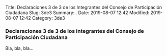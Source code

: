 Title: Declaraciones 3 de 3 de los Integrantes del Consejo de Participación Ciudadana
Slug: 3de3
Summary: .
Date: 2019-08-07 12:42
Modified: 2019-08-07 12:42
Category: 3de3


### Declaraciones 3 de 3 de los integrantes del Consejo de Participación Ciudadana

Bla, bla, bla...
